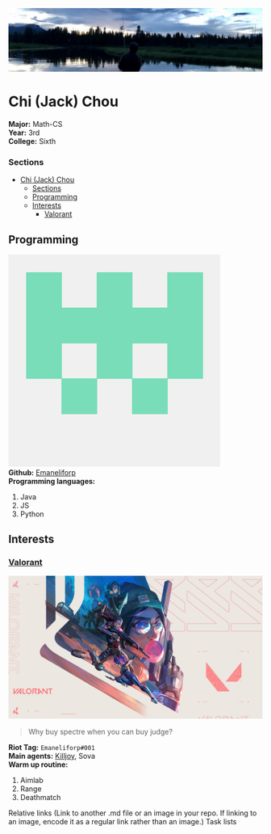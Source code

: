 ![header image](/assets/header.png)
# Chi (Jack) Chou
**Major:** Math-CS<br/>
**Year:** 3rd<br/>
**College:** Sixth<br/>

### Sections
- [Chi (Jack) Chou](#chi-jack-chou)
    - [Sections](#sections)
  - [Programming](#programming)
  - [Interests](#interests)
    - [Valorant](#valorant)

## Programming
![git profile picture](/assets/gitpfp.png)<br/>
**Github:** [Emaneliforp](https://github.com/Emaneliforp)<br/>
**Programming languages:**<br/>
1. Java
2. JS
3. Python


## Interests
### [Valorant](https://playvalorant.com/)
![valorant banner](/assets/val.jpg)<br/>
>
> Why buy spectre when you can buy judge?
>
**Riot Tag:** ```Emaneliforp#001```<br/>
**Main agents:** [Killjoy](/assets/banana.png), Sova<br/>
**Warm up routine:**<br/>
1. Aimlab
2. Range
3. Deathmatch





Relative links (Link to another .md file or an image in your repo. If linking to an image, encode it as a regular link rather than an image.)
Task lists